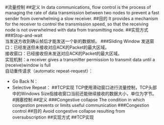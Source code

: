 #流量控制
##定义
In data communications, flow control is the process of managing the rate of data transmission between two nodes to prevent a fast sender from overwhelming a slow receiver.
##目的
It provides a mechanism for the receiver to control the transmission speed, so that the receiving node is not overwhelmed with data from transmitting node.
##实现方式
###Stop-and-wait  
当发送方收到确认帧后才能发送一个新的数据帧。
###Sliding Window
发送窗口：已经发送但未接收对应ACK的Packet的最大区域。  
接收窗口：已经接收但未发送对应ACK的Packet的最大区域。  
实现机制：a receiver gives a transmitter permission to transmit data until a (receive)window is full  
自动重传请求（automatic repeat-request）：
- Go Back N： 
- Selective Repeat：
##TCP实现
TCP使用滑动窗口进行流量控制，TCP头部中的Windows Size指接收窗口当前还能继续接收的数据大小，单位为字节。  
#拥塞控制
##定义
###Congestive collapse
The condition in which congestion prevents or limits useful communication
###Congestion control
##目的
Avoid congestive collapse resulting from oversubscription
##实现方式
##TCP实现







